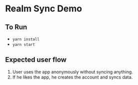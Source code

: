 # Realm Sync Demo

## To Run

+ `yarn install`
+ `yarn start`

## Expected user flow

1. User uses the app anonymously without syncing anything.
1. If he likes the app, he creates the account and syncs data.
